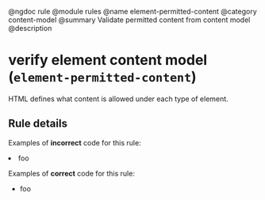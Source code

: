 @ngdoc rule
@module rules
@name element-permitted-content
@category content-model
@summary Validate permitted content from content model
@description

# verify element content model (`element-permitted-content`)

HTML defines what content is allowed under each type of element.

## Rule details

Examples of **incorrect** code for this rule:

<validate name="incorrect" rules="element-permitted-content">
    <!-- <li> is only allowed with <ul> or <ol> as parent -->
    <div>
        <li>foo</li>
    </div>
</validate>

Examples of **correct** code for this rule:

<validate name="correct" rules="element-permitted-content">
    <ul>
        <li>foo</li>
    </ul>
</validate>
